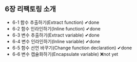 6장 리팩토링 소개
----------------

- 6-1 함수 추출하기(Extract function) ✔done 
- 6-2 함수 인라인하기(Inline function) ✔done
- 6-3 변수 추출하기(Extract variable) ✔done
- 6-4 변수 인라인하기(Inline variable) ✔done
- 6-5 함수 선언 바꾸기(Change function declaration) ✔done
- 6-6 변수 캡슐화하기(Encapsulate variable) ❌not yet